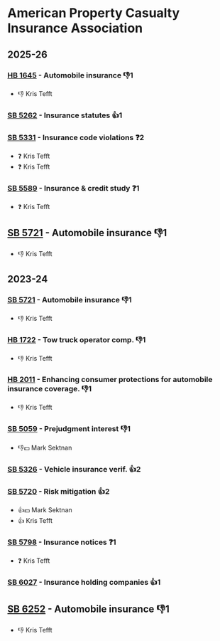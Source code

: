 # American Property Casualty Insurance Association
## 2025-26

### [HB 1645](/bill/2025-26/hb/1645/) - Automobile insurance  👎1 
* 👎 Kris Tefft

### [SB 5262](/bill/2025-26/sb/5262/) - Insurance statutes 👍1  

### [SB 5331](/bill/2025-26/sb/5331/) - Insurance code violations   ❓2
* ❓ Kris Tefft
* ❓ Kris Tefft

### [SB 5589](/bill/2025-26/sb/5589/) - Insurance & credit study   ❓1
* ❓ Kris Tefft

## [SB 5721](/bill/2025-26/sb/5721/) - Automobile insurance  👎1 
* 👎 Kris Tefft

## 2023-24

### [SB 5721](/bill/2023-24/sb/5721/) - Automobile insurance  👎1 
* 👎 Kris Tefft

### [HB 1722](/bill/2023-24/hb/1722/) - Tow truck operator comp.  👎1 
* 👎 Kris Tefft

### [HB 2011](/bill/2023-24/hb/2011/) - Enhancing consumer protections for automobile insurance coverage.  👎1 
* 👎 Kris Tefft

### [SB 5059](/bill/2023-24/sb/5059/) - Prejudgment interest  👎1 
* 👎💵 Mark Sektnan

### [SB 5326](/bill/2023-24/sb/5326/) - Vehicle insurance verif. 👍2  

### [SB 5720](/bill/2023-24/sb/5720/) - Risk mitigation 👍2  
* 👍💵 Mark Sektnan
* 👍 Kris Tefft

### [SB 5798](/bill/2023-24/sb/5798/) - Insurance notices   ❓1
* ❓ Kris Tefft

### [SB 6027](/bill/2023-24/sb/6027/) - Insurance holding companies 👍1  

## [SB 6252](/bill/2023-24/sb/6252/) - Automobile insurance  👎1 
* 👎 Kris Tefft
